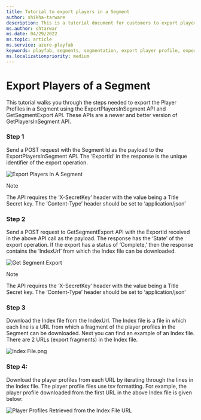 ```yaml
---
title: Tutorial to export players in a Segment
author: shikha-tarware
description: This is a tutorial document for customers to export players of a segment
ms.author: shtarwar
ms.date: 04/29/2022
ms.topic: article
ms.service: azure-playfab
keywords: playfab, segments, segmentation, export player profile, export segments players
ms.localizationpriority: medium
---
```


# Export Players of a Segment  

This tutorial walks you through the steps needed to export the Player Profiles in a Segment using the ExportPlayersInSegment API and GetSegmentExport API. These APIs are a newer and better version of GetPlayersInSegment API.

### Step 1
Send a POST request with the Segment Id as the payload to the ExportPlayersInSegment API. The ‘ExportId‘ in the response is the unique identifier of the export operation.

![Export Players In A Segment](media/ExportPlayersInSegment.png)

> [!Note]
> The API requires the ‘X-SecretKey’ header with the value being a Title Secret key. The ‘Content-Type’ header should be set to ‘application/json’ 

### Step 2
Send a POST request to GetSegmentExport API with the ExportId received in the above API call as the payload. The response has the ‘State’ of the export operation. If the export has a status of ‘Complete,’ then the response contains the ‘IndexUrl’ from which the Index file can be downloaded. 

![Get Segment Export](media/GetSegmentExport.png)

> [!Note]
> The API requires the ‘X-SecretKey’ header with the value being a Title Secret key. The ‘Content-Type’ header should be set to ‘application/json’ 

### Step 3
Download the Index file from the IndexUrl. The Index file is a file in which each line is a URL from which a fragment of the player profiles in the Segment can be downloaded. Next you can find an example of an Index file. There are 2 URLs (export fragments) in the Index file.

![Index File.png](media/IndexFile.png)

### Step 4: 
Download the player profiles from each URL by iterating through the lines in the Index file. The player profile files use tsv formatting. For example, the player profile downloaded from the first URL in the above Index file is given below: 

![Player Profiles Retrieved from the Index File URL](media/PlayerProfilesRetrievedFromTheIndexFileURL.png)
